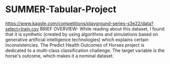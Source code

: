 # SUMMER-Tabular-Project
https://www.kaggle.com/competitions/playground-series-s3e22/data?select=train.csv
BRIEF OVERVIEW- While reading about this dataset, I found that it is synthetic (created by using algorithms and simulations based on generative artificial intelligence technologies) which explains certain inconsistencies. The Predict Health Outcomes of Horses project is dedicated to a multi-class classification challenge. The target variable is the horse's outcome, which makes it a nominal dataset.
